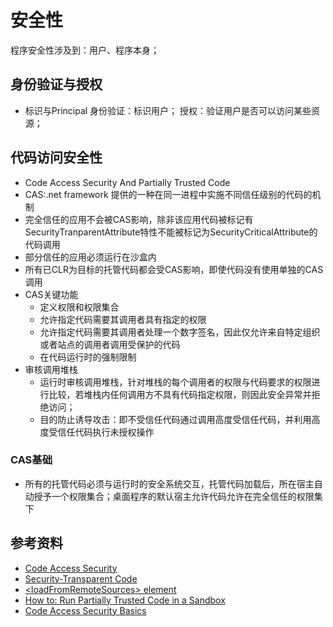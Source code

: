 # 安全性

程序安全性涉及到：用户、程序本身；

## 身份验证与授权

- 标识与Principal
身份验证：标识用户；
授权：验证用户是否可以访问某些资源；

## 代码访问安全性

- Code Access Security And Partially Trusted Code
- CAS:.net framework 提供的一种在同一进程中实施不同信任级别的代码的机制
- 完全信任的应用不会被CAS影响，除非该应用代码被标记有SecurityTranparentAttribute特性不能被标记为SecurityCriticalAttribute的代码调用
- 部分信任的应用必须运行在沙盒内
- 所有已CLR为目标的托管代码都会受CAS影响，即使代码没有使用单独的CAS调用
- CAS关键功能
  - 定义权限和权限集合
  - 允许指定代码需要其调用者具有指定的权限
  - 允许指定代码需要其调用者处理一个数字签名，因此仅允许来自特定组织或者站点的调用者调用受保护的代码
  - 在代码运行时的强制限制
- 审核调用堆栈
  - 运行时审核调用堆栈，针对堆栈的每个调用者的权限与代码要求的权限进行比较，若堆栈内任何调用方不具有代码指定权限，则因此安全异常并拒绝访问；
  - 目的防止诱导攻击：即不受信任代码通过调用高度受信任代码，并利用高度受信任代码执行未授权操作

### CAS基础

- 所有的托管代码必须与运行时的安全系统交互，托管代码加载后，所在宿主自动授予一个权限集合；桌面程序的默认宿主允许代码允许在完全信任的权限集下

## 参考资料

- [Code Access Security](https://docs.microsoft.com/zh-cn/dotnet/framework/misc/code-access-security)
- [Security-Transparent Code](https://docs.microsoft.com/zh-cn/dotnet/framework/misc/security-transparent-code)
- [\<loadFromRemoteSources> element](https://docs.microsoft.com/zh-cn/dotnet/framework/configure-apps/file-schema/runtime/loadfromremotesources-element)
- [How to: Run Partially Trusted Code in a Sandbox](https://docs.microsoft.com/zh-cn/dotnet/framework/misc/how-to-run-partially-trusted-code-in-a-sandbox)
- [Code Access Security Basics](https://docs.microsoft.com/zh-cn/dotnet/framework/misc/code-access-security-basics)